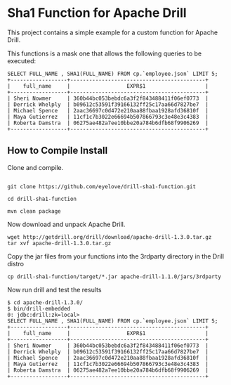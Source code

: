 # Sha1 Function for Apache Drill

This project contains a simple example for a custom function for Apache Drill.

This functions is a mask one that allows the following queries to be executed:

```
SELECT FULL_NAME , SHA1(FULL_NAME) FROM cp.`employee.json` LIMIT 5;
+------------------+-------------------------------------------+
|    full_name     |                  EXPR$1                   |
+------------------+-------------------------------------------+
| Sheri Nowmer     | 360b44bc053bebdc6a3f2f843488411f06ef0773  |
| Derrick Whelply  | b09612c53591f39166132ff25c17aa66d7827be7  |
| Michael Spence   | 2aac36697c0d472e210aa88fbaa1928afd36810f  |
| Maya Gutierrez   | 11cf1c7b3022e66694b507866793c3e48e3c4383  |
| Roberta Damstra  | 06275ae482a7ee10bbe20a784b6dfb68f9906269  |
+------------------+-------------------------------------------+
```


## How to Compile Install

Clone and compile.

```

git clone https://github.com/eyelove/drill-sha1-function.git

cd drill-sha1-function

mvn clean package

```

Now download and unpack Apache Drill.

```
wget http://getdrill.org/drill/download/apache-drill-1.3.0.tar.gz
tar xvf apache-drill-1.3.0.tar.gz
```

Copy the jar files from your functions into the 3rdparty directory in the Drill distro

```
cp drill-sha1-function/target/*.jar apache-drill-1.1.0/jars/3rdparty
```

Now run drill and test the results

```
$ cd apache-drill-1.3.0/
$ bin/drill-embedded
0: jdbc:drill:zk=local>
SELECT FULL_NAME , SHA1(FULL_NAME) FROM cp.`employee.json` LIMIT 5;
+------------------+-------------------------------------------+
|    full_name     |                  EXPR$1                   |
+------------------+-------------------------------------------+
| Sheri Nowmer     | 360b44bc053bebdc6a3f2f843488411f06ef0773  |
| Derrick Whelply  | b09612c53591f39166132ff25c17aa66d7827be7  |
| Michael Spence   | 2aac36697c0d472e210aa88fbaa1928afd36810f  |
| Maya Gutierrez   | 11cf1c7b3022e66694b507866793c3e48e3c4383  |
| Roberta Damstra  | 06275ae482a7ee10bbe20a784b6dfb68f9906269  |
+------------------+-------------------------------------------+
```


